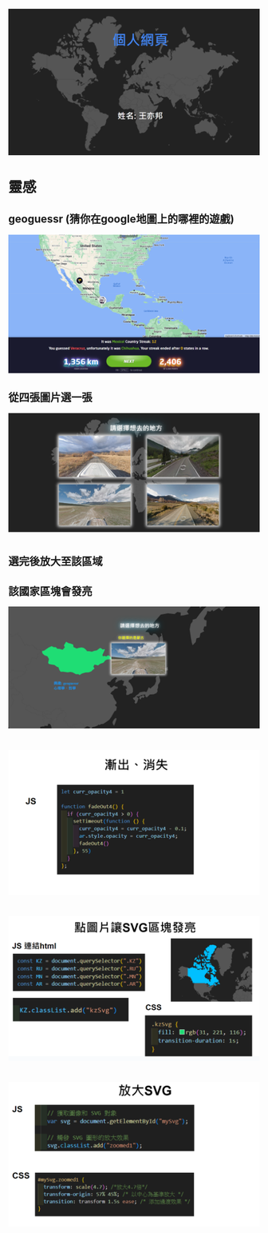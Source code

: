 ![](./img/螢幕擷取畫面%202024-06-09%20222501.png)

# 靈感
## geoguessr (猜你在google地圖上的哪裡的遊戲)
![](./img/螢幕擷取畫面%202024-06-09%20222510.png)

## 從四張圖片選一張
![](./img/螢幕擷取畫面%202024-06-09%20222521.png)

#
## 選完後放大至該區域
## 該國家區塊會發亮
![](./img/螢幕擷取畫面%202024-06-09%20221908.png)

# 
![](./img/螢幕擷取畫面%202024-06-09%20222529.png)

#
![](./img/螢幕擷取畫面%202024-06-09%20222538.png)

#
![](./img/螢幕擷取畫面%202024-06-09%20225909.png)